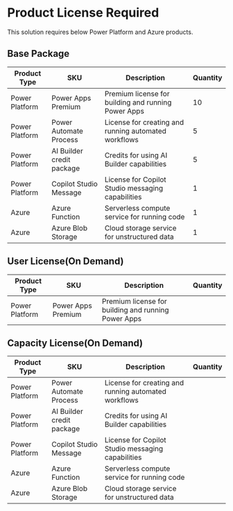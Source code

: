 # Product License Required
This solution requires below Power Platform and Azure products.

## Base Package

| Product Type   | SKU                          | Description                                           | Quantity |
|----------------|------------------------------|-------------------------------------------------------|----------|
| Power Platform | Power Apps Premium           | Premium license for building and running Power Apps   | 10       |
| Power Platform | Power Automate Process       | License for creating and running automated workflows  | 5        |
| Power Platform | AI Builder credit package    | Credits for using AI Builder capabilities             | 5        |
| Power Platform | Copilot Studio Message       | License for Copilot Studio messaging capabilities     | 1        |
| Azure          | Azure Function               | Serverless compute service for running code           | 1        |
| Azure          | Azure Blob Storage           | Cloud storage service for unstructured data           | 1        |

## User License(On Demand)
| Product Type   | SKU                          | Description                                           | Quantity |
|----------------|------------------------------|-------------------------------------------------------|----------|
| Power Platform | Power Apps Premium           | Premium license for building and running Power Apps   |        |


## Capacity License(On Demand)
| Product Type   | SKU                          | Description                                           | Quantity |
|----------------|------------------------------|-------------------------------------------------------|----------|
| Power Platform | Power Automate Process       | License for creating and running automated workflows  |         |
| Power Platform | AI Builder credit package    | Credits for using AI Builder capabilities             |         |
| Power Platform | Copilot Studio Message       | License for Copilot Studio messaging capabilities     |         |
| Azure          | Azure Function               | Serverless compute service for running code           |         |
| Azure          | Azure Blob Storage           | Cloud storage service for unstructured data           |         |
